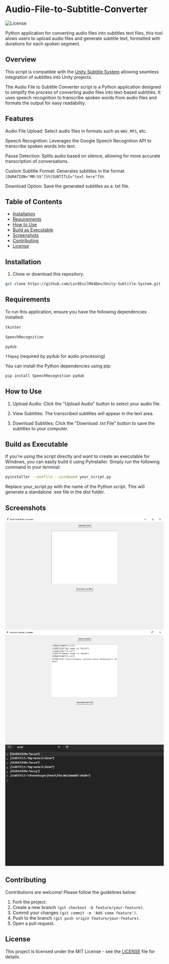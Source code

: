 # Audio-File-to-Subtitle-Converter
![License](https://img.shields.io/badge/license-MIT-green.svg)

Python application for converting audio files into subtitles text files, this tool alows users to upload audio files and generate subtitle text, formatted with durations for each spoken segment.

## Overview

This script is compatible with the [Unity Subtitle System](https://github.com/LordEvilM44Dev/Unity-Subtitle-System.git) allowing seamless integration of subtitles into Unity projects.

The Audio File to Subtitle Converter script is a Python application designed to simplify the process of converting audio files into text-based subtitles. It uses speech recognition to transcribe spoken words from audio files and formats the output for easy readability.

## Features

Audio File Upload: Select audio files in formats such as ```WAV```, ```MP3```, etc.

Speech Recognition: Leverages the Google Speech Recognition API to transcribe spoken words into text.

Pause Detection: Splits audio based on silence, allowing for more accurate transcription of conversations.

Custom Subtitle Format: Generates subtitles in the format ```[DURATION="MM:SS"]```\n```[SUBTITLE="text here"]```\n.

Download Option: Save the generated subtitles as a .txt file.

## Table of Contents

- [Installation](#installation)
- [Requirements](#requirements)
- [How to Use](#how-to-use)
- [Build as Executable](#build-as-executable)
- [Screenshots](#screenshots)
- [Contributing](#contributing)
- [License](#license)


 ## Installation

1. Clone or download this repository.

```bash
git clone https://github.com/LordEvilM44Dev/Unity-Subtitle-System.git
```

## Requirements

To run this application, ensure you have the following dependencies installed:

```tkinter```

```SpeechRecognition```

```pydub```

```ffmpeg``` (required by pydub for audio processing)

You can install the Python dependencies using pip:

```bash
pip install SpeechRecognition pydub
```

## How to Use

1. Upload Audio: Click the "Upload Audio" button to select your audio file.

2. View Subtitles: The transcribed subtitles will appear in the text area.

3. Download Subtitles: Click the "Download .txt File" button to save the subtitles to your computer.

## Build as Executable

If you're using the script directly and want to create an executable for Windows, you can easily build it using PyInstaller. Simply run the following command in your terminal:

```bash
pyinstaller --onefile --windowed your_script.py
```

Replace your_script.py with the name of the Python script. This will generate a standalone .exe file in the dist folder.

## Screenshots

![Screenshot 1 Application ](https://github.com/LordEvilM44Dev/Audio-File-to-Subtitle-Converter/blob/main/Screenshots/screenshot_app.png)
![Screenshot 2 Added Audio File ](https://github.com/LordEvilM44Dev/Audio-File-to-Subtitle-Converter/blob/main/Screenshots/screenshot_audio.png)
![Screenshot 2 The Text File Format ](https://github.com/LordEvilM44Dev/Audio-File-to-Subtitle-Converter/blob/main/Screenshots/screenshot_txt.png)

## Contributing
Contributions are welcome! Please follow the guidelines below:
1. Fork the project.
2. Create a new branch ```(git checkout -b feature/your-feature)```.
3. Commit your changes ```(git commit -m 'Add some feature')```.
4. Push to the branch ```(git push origin feature/your-feature)```.
5. Open a pull request.

 ## License
This project is licensed under the MIT License - see the [LICENSE](LICENSE) file for details.
